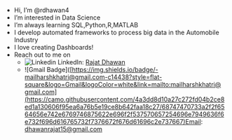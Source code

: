 - Hi, I’m @rdhawan4
- I’m interested in Data Science 
- I’m always learning SQL,Python,R,MATLAB
- I develop automated frameworks to process big data in the Automobile Industry
- I love creating Dashboards!
- Reach out to me on 
    - ![Linkedin](https://i.stack.imgur.com/gVE0j.png) LinkedIn: [Rajat Dhawan](https://www.linkedin.com/in/rajat-dhawan1996/) <br>
    - ![Gmail Badge]([https://img.shields.io/badge/-mailharshkhatri@gmail.com-c14438?style=flat-square&logo=Gmail&logoColor=white&link=mailto:mailharshkhatri@gmail.com](https://camo.githubusercontent.com/4a3dd8d10a27c272fd04b2ce8ed1a130606f95ea6a76b5e19ce8b642faa18c27/68747470733a2f2f6564656e742e6769746875622e696f2f537570657254696e7949636f6e732f696d616765732f7376672f676d61696c2e737667)Email: dhawanrajat15@gmail.com

<!---
rdhawan4/rdhawan4 is a ✨ special ✨ repository because its `README.md` (this file) appears on your GitHub profile.
You can click the Preview link to take a look at your changes.
--->
